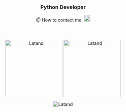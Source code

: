 <h3 align="center">Python Developer</h3>
<p align="center">
📫 How to contact me: <a href="https://t.me/ReTrOBANAN"><img height="20em"src="https://telegra.ph/file/6dab703f0e680b0ed613f.png" alt = "Telegram"/></a>
<br/><br/><br/></a>

<!--
**Latand/Latand** is a ✨ _special_ ✨ repository because its `README.md` (this file) appears on your GitHub profile.

Here are some ideas to get you started:

- 🔭 I’m currently working on ...
- 🌱 I’m currently learning ...
- 👯 I’m looking to collaborate on ...
- 🤔 I’m looking for help with ...
- 💬 Ask me about ...
- 😄 Pronouns: ...
- ⚡ Fun fact: ...
-->



<p align="center"><img height="180em" src="https://github-readme-stats.vercel.app/api?username=latand&hide_border=true&count_private=true&show_icons=true&theme=radical" alt="Latand" align = "center"/>
<img height="180em" src="https://github-readme-stats.vercel.app/api/top-langs?username=latand&show_icons=true&locale=en&layout=compact&hide_border=true&theme=radical" alt="Latand" align = "center"/></p>

<p align="center"><img src="https://github-readme-streak-stats.herokuapp.com/?user=latand&theme=black-ice&hide_border=true&stroke=0000&background=0D1117&ring=e05397&fire=e05397&currStreakLabel=e05397" alt="Latand" /></p>
